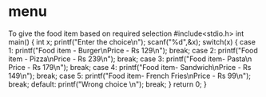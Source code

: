 # menu
To give the food item based on required selection
#include<stdio.h> 
int main()
{
int x;
printf("Enter the choice\n");
scanf("%d",&x);
switch(x)
{
case 1:
printf("Food item - Burger\nPrice - Rs 129\n");
break;
case 2:
printf("Food item - Pizza\nPrice - Rs 239\n");
break; 
case 3:
printf("Food item- Pasta\n Price - Rs 179\n");
break;
case 4:
printf("Food item- Sandwich\nPrice - Rs 149\n"); 
break;
case 5:
printf("Food item- French Fries\nPrice - Rs 99\n");
break;
default:
printf("Wrong choice \n");
break;
}
return 0;
}


